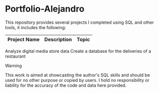 # Portfolio-Alejandro

This repository provides several projects I completed using SQL and other tools, it includes the following:

 Project Name  | Description   |  Topic
------------- | ------------- | ------------------
Analyze digital media store data
Create a database for the deliveries of a restaurant




> [!WARNING]
> This work is aimed at showcasting the author's SQL skills and should be used for no other purpose or copied by users. I hold no responsibility or liability for the accuracy of the code and data here provided. 
